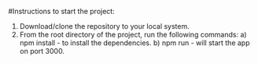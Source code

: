 #Instructions to start the project: 

1. Download/clone the repository to your local system. 
2. From the root directory of the project, run the following commands:
    a) npm install - to install the dependencies.
    b) npm run - will start the app on port 3000. 




